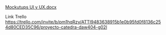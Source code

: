 
[Mockutups UI y UX.docx](https://github.com/KaynRB/Proyecto-Catedra---DAW404-/files/13257743/Mockutups.UI.y.UX.docx)

Link Trello
https://trello.com/invite/b/pm1hqRzy/ATTI9483638915b1e0b95fd0f8136c254d80CED35C96/proyecto-catedra-daw404-g02l
